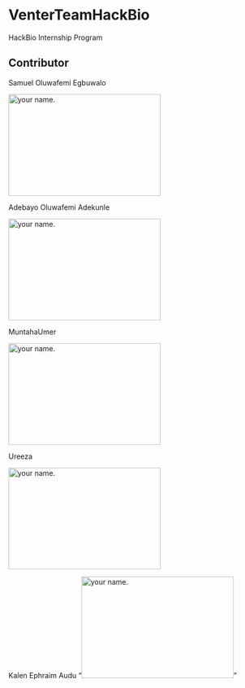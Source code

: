 # VenterTeamHackBio
HackBio Internship Program





## Contributor

Samuel Oluwafemi Egbuwalo 

<img src="https://user-images.githubusercontent.com/85350295/128296296-dddfca4f-ee3a-470a-b1de-2b8b9b144179.jpg" alt="your name." width="300" height= "200"/>

Adebayo Oluwafemi Adekunle

<img src="https://user-images.githubusercontent.com/88288059/128306099-6c63194d-890b-4e18-a5da-6ed7c3dca6b4.jpg" alt="your name." width="300" height= "200"/>

MuntahaUmer

<img src="https://user-images.githubusercontent.com/88343721/128332666-6e36e412-9ec4-46ad-b2ed-8c691e346e61.jpeg" alt="your name." width="300" height= "200"/>

Ureeza

<img src="https://user-images.githubusercontent.com/88342626/128333454-09ecb286-2cc1-4b3c-88e2-a58bc11ffb6d.jpeg" alt="your name." width="300" height= "200"/>

Kalen Ephraim Audu
“<img src="![IMG_4296](https://user-images.githubusercontent.com/88288273/128350638-29a727ba-f834-4b17-ac1a-348e2876c7cc.JPG)
" alt="your name." width="300" height= "200"/>”
